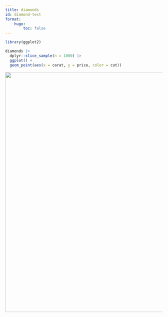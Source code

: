 ```yaml
---
title: diamonds
id: diamond-test
format:
    hugo:
        toc: false
---
```


``` r
library(ggplot2)

diamonds |>
  dplyr::slice_sample(n = 1000) |>
  ggplot() +
  geom_point(aes(x = carat, y = price, color = cut))
```

<img src="/data/diamonds/diamond-test.markdown_strict_files/figure-markdown_strict/unnamed-chunk-1-1.png" width="768" />

